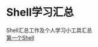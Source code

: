 # Shell学习汇总
Shell汇总工作及个人学习小工具汇总  
[第一个Shell](https://github.com/si1ent-le/Shell_Study/blob/master/root.sh)

